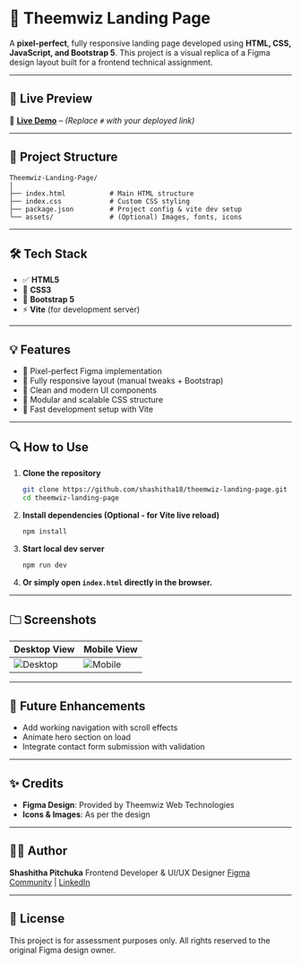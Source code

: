 # 🌟 Theemwiz Landing Page

A **pixel-perfect**, fully responsive landing page developed using **HTML, CSS, JavaScript, and Bootstrap 5**. This project is a visual replica of a Figma design layout built for a frontend technical assignment.

---

## 📸 Live Preview

🚀 **[Live Demo](#)** – *(Replace `#` with your deployed link)*

---

## 📁 Project Structure

```
Theemwiz-Landing-Page/
│
├── index.html           # Main HTML structure
├── index.css            # Custom CSS styling
├── package.json         # Project config & vite dev setup
└── assets/              # (Optional) Images, fonts, icons
```

---

## 🛠️ Tech Stack

* ✅ **HTML5**
* 🎨 **CSS3**
* 🧹 **Bootstrap 5**
* ⚡ **Vite** (for development server)

---

## 💡 Features

* 🌟 Pixel-perfect Figma implementation
* 📱 Fully responsive layout (manual tweaks + Bootstrap)
* 🎨 Clean and modern UI components
* 💬 Modular and scalable CSS structure
* 🚀 Fast development setup with Vite

---

## 🔍 How to Use

1. **Clone the repository**

   ```bash
   git clone https://github.com/shashitha18/theemwiz-landing-page.git
   cd theemwiz-landing-page
   ```

2. **Install dependencies (Optional - for Vite live reload)**

   ```bash
   npm install
   ```

3. **Start local dev server**

   ```bash
   npm run dev
   ```

4. **Or simply open `index.html` directly in the browser.**

---

## 🗀️ Screenshots

| Desktop View                                    | Mobile View                                    |
| ----------------------------------------------- | ---------------------------------------------- |
| ![Desktop](https://via.placeholder.com/300x200) | ![Mobile](https://via.placeholder.com/200x400) |

---

## 📌 Future Enhancements

* Add working navigation with scroll effects
* Animate hero section on load
* Integrate contact form submission with validation

---

## ✨ Credits

* **Figma Design**: Provided by Theemwiz Web Technologies
* **Icons & Images**: As per the design 
---

## 🧑‍💻 Author

**Shashitha Pitchuka**
Frontend Developer & UI/UX Designer
[Figma Community](https://www.figma.com/@shashitha) | [LinkedIn](https://www.linkedin.com/in/shashitha-p-37a157218/)

---

## 📓 License

This project is for assessment purposes only. All rights reserved to the original Figma design owner.
